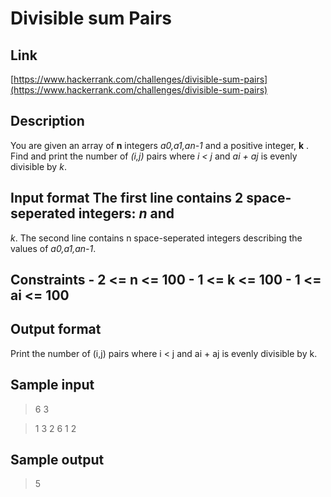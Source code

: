 # Divisible sum Pairs
## Link
[https://www.hackerrank.com/challenges/divisible-sum-pairs](https://www.hackerrank.com/challenges/divisible-sum-pairs)

## Description
You are given an array of **n** integers *a0,a1,an-1* and a positive integer,
**k** . Find and print the number of *(i,j)* pairs where *i < j* and *ai + aj*
is evenly divisible by *k*.

## Input format The first line contains 2 space-seperated integers: *n* and
*k*.  The second line contains n space-seperated integers describing the values
of *a0,a1,an-1*.

## Constraints - 2 <= n <= 100 - 1 <= k <= 100 - 1 <= ai <= 100


## Output format

Print the number of (i,j) pairs where i < j and ai + aj is evenly divisible by
k.

## Sample input

> 6 3  

> 1 3 2 6 1 2

## Sample output

> 5
